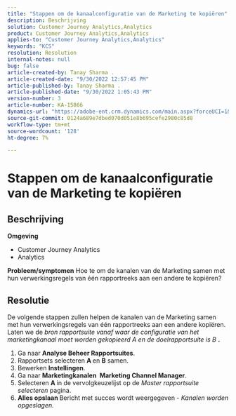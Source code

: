 ```yaml
---
title: "Stappen om de kanaalconfiguratie van de Marketing te kopiëren"
description: Beschrijving
solution: Customer Journey Analytics,Analytics
product: Customer Journey Analytics,Analytics
applies-to: "Customer Journey Analytics,Analytics"
keywords: "KCS"
resolution: Resolution
internal-notes: null
bug: false
article-created-by: Tanay Sharma .
article-created-date: "9/30/2022 12:57:45 PM"
article-published-by: Tanay Sharma .
article-published-date: "9/30/2022 1:05:43 PM"
version-number: 3
article-number: KA-15866
dynamics-url: "https://adobe-ent.crm.dynamics.com/main.aspx?forceUCI=1&pagetype=entityrecord&etn=knowledgearticle&id=bab66c76-bf40-ed11-9db1-0022480868ff"
source-git-commit: 0124a689e7dbed070d051e8b695cefe2980c85d8
workflow-type: tm+mt
source-wordcount: '128'
ht-degree: 7%

---
```


# Stappen om de kanaalconfiguratie van de Marketing te kopiëren

## Beschrijving

<b>Omgeving</b>
- Customer Journey Analytics
- Analytics



<b>Probleem/symptomen</b>
Hoe te om de kanalen van de Marketing samen met hun verwerkingsregels van één rapportreeks aan een andere te kopiëren?


## Resolutie


De volgende stappen zullen helpen de kanalen van de Marketing samen met hun verwerkingsregels van één rapportreeks aan een andere kopiëren. Laten we de *bron<b> </b>rapportsuite *vanaf waar de configuratie van het marketingkanaal moet worden gekopieerd* A *en de* doelrapportsuite *is* B <b>*.</b>

1. Ga naar <b>Analyse </b> <b>Beheer </b> <b>Rapportsuites</b>.
2. Rapportsets selecteren <b>A </b>en <b>B</b> samen.
3. Bewerken <b>Instellingen</b>.
4. Ga naar <b>Marketingkanalen </b> <b>Marketing Channel Manager</b>.
5. Selecteren <b>A </b>in de vervolgkeuzelijst op de *Master rapportsuite selecteren* pagina.
6. <b>Alles opslaan </b> Bericht met succes wordt weergegeven - *Kanalen worden opgeslagen.*



